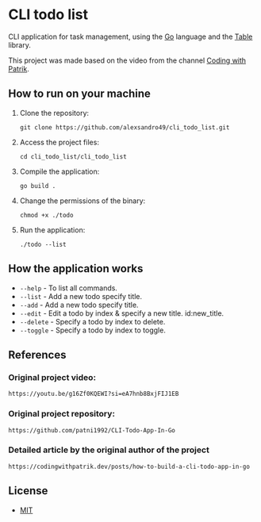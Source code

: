 # CLI todo list

CLI application for task management, using the [Go](https://go.dev/) language and the [Table](https://github.com/aquasecurity/table) library.

This project was made based on the video from the channel [Coding with Patrik](https://www.youtube.com/@codingwithpatrik).

## How to run on your machine
1. Clone the repository:
   ```
   git clone https://github.com/alexsandro49/cli_todo_list.git
   ```
2. Access the project files:
   ```
   cd cli_todo_list/cli_todo_list
   ```
3. Compile the application:
   ```
   go build .
   ```
4. Change the permissions of the binary:
   ```
   chmod +x ./todo
   ```
5. Run the application:
   ```
   ./todo --list
   ```

## How the application works
* `--help` - To list all commands.
* `--list` - Add a new todo specify title.
* `--add` - Add a new todo specify title.
* `--edit` - Edit a todo by index & specify a new title. id:new_title.
* `--delete` - Specify a todo by index to delete.
* `--toggle` - Specify a todo by index to toggle.

## References
### Original project video:
   ```
   https://youtu.be/g16Zf0KQEWI?si=eA7hnb8BxjFIJ1EB
   ```
### Original project repository:
   ```
   https://github.com/patni1992/CLI-Todo-App-In-Go
   ```
### Detailed article by the original author of the project
   ```
   https://codingwithpatrik.dev/posts/how-to-build-a-cli-todo-app-in-go
   ```

## License
- [MIT](https://github.com/alexsandro49/cli_todo_list/blob/main/LICENSE)
